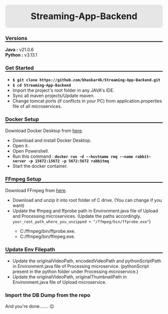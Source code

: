 <h1 style="text-align: center; margin: 0; background-color: #e6e6e6; border-radius: 10px; padding: 20px;">Streaming-App-Backend</h1>


<h3 style="border-bottom: 2px solid black;">Versions</h3>
<b>Java :</b> v21.0.6 <br>
<b>Python :</b> v3.13.1 <br>

<h3 style="border-bottom: 2px solid black;">Get Started</h3>
<ul>
    <li><code><b>$ git clone https://github.com/bhaskar4k/Streaming-App-Backend.git</b></code></li>
    <li><code><b>$ cd Streaming-App-Backend</b></code></li>
    <li>Import the project's root folder in any JAVA's IDE.</li>
    <li>Sync all maven projects/Update maven.</li>
    <li>Change tomcat ports (if conflicts in your PC) from application.properties file of all microservices.</li>
</ul>

<h3 style="border-bottom: 2px solid black;">Docker Setup</h3>
Download Docker Desktop from <a href="https://www.docker.com/products/docker-desktop/">here</a>.

<ul>
    <li>Download and install Docker Desktop.</li>
    <li>Open it.</li>
    <li>Open Powershell.</li>
    <li>Run this command : <code><b>docker run -d --hostname rmq --name rabbit-server -p 15672:15672 -p 5672:5672 rabbitmq</b></code></li>
    <li>Start the docker container.</li>
</ul>

<h3 style="border-bottom: 2px solid black;">FFmpeg Setup</h3>
Download FFmpeg from <a href="https://drive.google.com/file/d/1iUe5nacH7ZJNpK8MJrom2VPskTnurFOi/view?usp=sharing">here</a>.

<ul>
    <li>Download and unzip it into root folder of C drive. (You can change if you want)</li>
    <li>Update the ffmpeg and ffprobe path in Environment.java file of Upload and Processing microservices. (Update the paths accordingly. <code>your_root_path_where_you_unzipped + "/ffmpeg/bin/ffprobe.exe"</code>)</li>
    <ul>
        <li>C:/ffmpeg/bin/ffprobe.exe.</li>
        <li>C:/ffmpeg/bin/ffmpeg.exe.</li>
    </ul>
</ul>

<h3 style="border-bottom: 2px solid black;">Update Env Filepath</h3>
<ul>
    <li>Update the originalVideoPath, encodedVideoPath and pythonScriptPath in Environment.java file of Processing microservice. (pythonScript present in the python folder under Processing microservice.)</li>
    <li>Update the originalVideoPath, originalThumbnailPath in Environment.java file of Upload microservice.</li>
</ul>

<h3>Import the DB Dump from the repo</h3>

<p>And you're done....... 😉</p>
